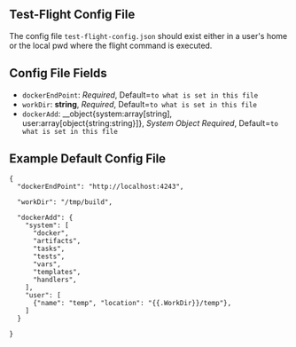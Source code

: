 Test-Flight Config File
-----------------------

The config file `test-flight-config.json` should exist either in a user's home
or the local pwd where the flight command is executed.

## Config File Fields

  - `dockerEndPoint`: _Required_, Default=`to what is set in this file`
  - `workDir`: __string__, _Required_, Default=`to what is set in this file`
  - `dockerAdd`: __object{system:array[string], user:array[object{string:string}]},
                 _System Object Required_, Default=`to what is set in this file`

## Example Default Config File

    {
      "dockerEndPoint": "http://localhost:4243",

      "workDir": "/tmp/build",

      "dockerAdd": {
        "system": [
          "docker",
          "artifacts",
          "tasks",
          "tests",
          "vars",
          "templates",
          "handlers",
        ],
        "user": [
          {"name": "temp", "location": "{{.WorkDir}}/temp"},
        ]
      }

    }
